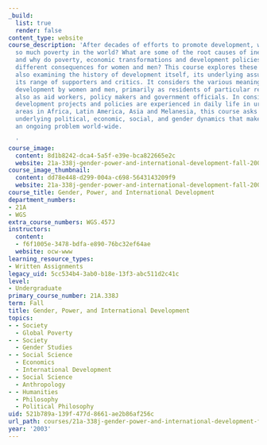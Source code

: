 ```yaml
---
_build:
  list: true
  render: false
content_type: website
course_description: 'After decades of efforts to promote development, why is there
  so much poverty in the world? What are some of the root causes of inequality world-wide
  and why do poverty, economic transformations and development policies often have
  different consequences for women and men? This course explores these issues while
  also examining the history of development itself, its underlying assumptions, and
  its range of supporters and critics. It considers the various meanings given to
  development by women and men, primarily as residents of particular regions, but
  also as aid workers, policy makers and government officials. In considering how
  development projects and policies are experienced in daily life in urban and rural
  areas in Africa, Latin America, Asia and Melanesia, this course asks what are the
  underlying political, economic, social, and gender dynamics that make "development"
  an ongoing problem world-wide.

  '
course_image:
  content: 8d1b8242-dca4-5a5f-e39e-bca822665e2c
  website: 21a-338j-gender-power-and-international-development-fall-2003
course_image_thumbnail:
  content: dd78e448-d299-004a-c698-5643143209f9
  website: 21a-338j-gender-power-and-international-development-fall-2003
course_title: Gender, Power, and International Development
department_numbers:
- 21A
- WGS
extra_course_numbers: WGS.457J
instructors:
  content:
  - f6f1005e-3478-bdfa-e890-76bc32ef64ae
  website: ocw-www
learning_resource_types:
- Written Assignments
legacy_uid: 5cc534b4-3ab0-b18e-13f3-abc511d2c41c
level:
- Undergraduate
primary_course_number: 21A.338J
term: Fall
title: Gender, Power, and International Development
topics:
- - Society
  - Global Poverty
- - Society
  - Gender Studies
- - Social Science
  - Economics
  - International Development
- - Social Science
  - Anthropology
- - Humanities
  - Philosophy
  - Political Philosophy
uid: 521b789a-139f-477d-8661-ae2b86af256c
url_path: courses/21a-338j-gender-power-and-international-development-fall-2003
year: '2003'
---
```

